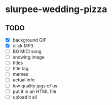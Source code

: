 # slurpee-wedding-pizza

## TODO

- [x] background GIF
- [x] click MP3
- [ ] BG MIDI song
- [ ] snowing image
- [ ] titles
- [ ] title tag
- [ ] memes
- [ ] actual info
- [ ] low quality jpgs of us
- [ ] put it in an HTML file
- [ ] upload it all
